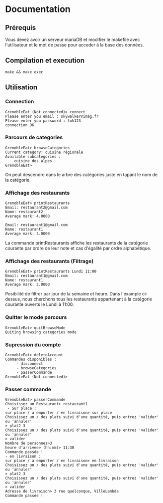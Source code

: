 # Documentation
## Prérequis
Vous devez avoir un serveur mariaDB et modifier le makefile avec l'utilisateur 
et le mot de passe pour acceder à la base des données.

## Compilation et execution
```
make && make exec 
```

## Utilisation
### Connection
```
GrenobleEat (Not connected)> connect
Please enter you email : skywalker@imag.fr
Please enter you password : luk123
connection OK
```
### Parcours de categories
```
GrenobleEat> browseCategories
Current category: cuisine régionale
Available subcategories :
	cuisine des alpes
GrenobleEat>
```
On peut descendre dans le arbre des catégories juste en tapant le 
nom de la catégorie. 
### Affichage des restaurants
```
GrenobleEat> printRestaurants
Email: restaurant2@gmail.com
Name: restaurant2
Average mark: 4.0000

Email: restaurant1@gmail.com
Name: restaurant1
Average mark: 3.0000
```
La commande printRestaurants affiche les restaurants de la catégorie courante
par ordre de leur note et cas d'égalité par ordre alphabétique.

### Affichage des restaurants (Filtrage)
```
GrenobleEat> printRestaurants Lundi 11:00
Email: restaurant1@gmail.com
Name: restaurant1
Average mark: 3.0000
```
Posibilité de filtrer par jour de la semaine et heure. Dans l'example ci-dessus,
nous cherchons tous les restaurants appartenant à la catégorie courante ouverts
le Lundi à 11:00.

### Quitter le mode parcours
```
GrenobleEat> quitBrowseMode
Quiting browsing categories mode
```

### Supression du compte
```
GrenobleEat> deleteAccount
Commandes disponibles :
	 - disconnect
	 - browseCategories
	 - passerCommande
GrenobleEat (Not connected)>
```

### Passer commande
```
GrenobleEat> passerCommande
Choisissez un Restaurant> restaurant1
 - Sur place :
sur place / a emporter / en livraison> sur place
Choisissez un / des plats suivi d'une quantité, puis entrez 'valider' ou 'annuler'
> plat2 3
Choisissez un / des plats suivi d'une quantité, puis entrez 'valider' ou 'annuler'
> valider
Nombre de personnes>3
heure d'arrivee> (hh:mm)> 11:30
Commande passée !
- en livraison :
sur place / a emporter / en livraison> en livraison
Choisissez un / des plats suivi d'une quantité, puis entrez 'valider' ou 'annuler'
> plat2 3
Choisissez un / des plats suivi d'une quantité, puis entrez 'valider' ou 'annuler'
> valider
Adresse de livraison> 3 rue quelconque, VilleLambda
Commande passée !
```
